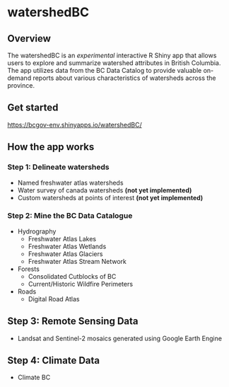 # watershedBC

## Overview

The watershedBC is an *experimental* interactive R Shiny app that allows users to explore and summarize watershed attributes in British Columbia. The app utilizes data from the BC Data Catalog to provide valuable on-demand reports about various characteristics of watersheds across the province.

## Get started 

https://bcgov-env.shinyapps.io/watershedBC/

## How the app works

### Step 1: Delineate watersheds 

- Named freshwater atlas watersheds
- Water survey of canada watersheds **(not yet implemented)**
- Custom watersheds at points of interest **(not yet implemented)**

### Step 2: Mine the BC Data Catalogue

- Hydrography
  - Freshwater Atlas Lakes
  - Freshwater Atlas Wetlands
  - Freshwater Atlas Glaciers
  - Freshwater Atlas Stream Network
- Forests
  - Consolidated Cutblocks of BC
  - Current/Historic Wildfire Perimeters 
- Roads
  - Digital Road Atlas
 
## Step 3: Remote Sensing Data 

- Landsat and Sentinel-2 mosaics generated using Google Earth Engine

## Step 4: Climate Data

- Climate BC
